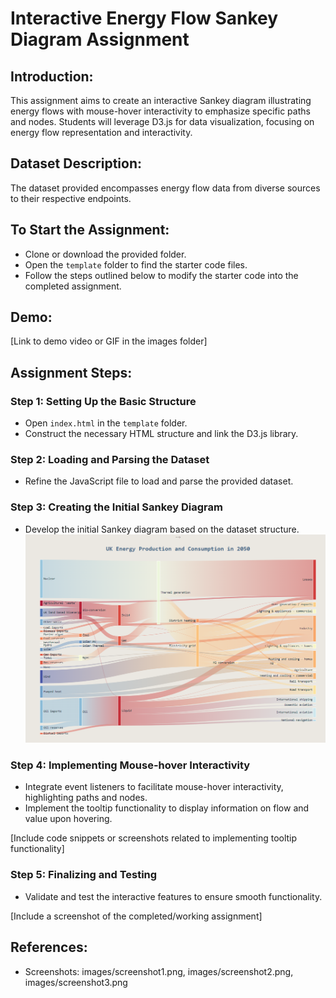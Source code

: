 # Interactive Energy Flow Sankey Diagram Assignment

## Introduction:
This assignment aims to create an interactive Sankey diagram illustrating energy flows with mouse-hover interactivity to emphasize specific paths and nodes. Students will leverage D3.js for data visualization, focusing on energy flow representation and interactivity.

## Dataset Description:
The dataset provided encompasses energy flow data from diverse sources to their respective endpoints.

## To Start the Assignment:
- Clone or download the provided folder.
- Open the `template` folder to find the starter code files.
- Follow the steps outlined below to modify the starter code into the completed assignment.

## Demo:
[Link to demo video or GIF in the images folder]

## Assignment Steps:
### Step 1: Setting Up the Basic Structure
- Open `index.html` in the `template` folder.
- Construct the necessary HTML structure and link the D3.js library.



### Step 2: Loading and Parsing the Dataset
- Refine the JavaScript file to load and parse the provided dataset.


### Step 3: Creating the Initial Sankey Diagram
- Develop the initial Sankey diagram based on the dataset structure.
![Sankey Diagram](images\Sankey_chart.png)

### Step 4: Implementing Mouse-hover Interactivity
- Integrate event listeners to facilitate mouse-hover interactivity, highlighting paths and nodes.
- Implement the tooltip functionality to display information on flow and value upon hovering.

[Include code snippets or screenshots related to implementing tooltip functionality]

### Step 5: Finalizing and Testing
- Validate and test the interactive features to ensure smooth functionality.

[Include a screenshot of the completed/working assignment]

## References:
- Screenshots: images/screenshot1.png, images/screenshot2.png, images/screenshot3.png
